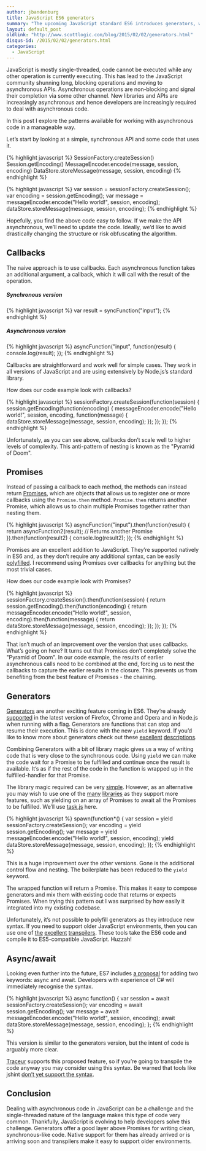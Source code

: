 ```yaml
---
author: jbandenburg
title: JavaScript ES6 generators
summary: "The upcoming JavaScript standard ES6 introduces generators, which provides us with a new pattern for writing asynchronous code. I compare this pattern to the established patterns of callbacks and Promises."
layout: default_post
oldlink: "http://www.scottlogic.com/blog/2015/02/02/generators.html"
disqus-id: /2015/02/02/generators.html
categories:
  - JavaScript
---
```


JavaScript is mostly single-threaded, code cannot be executed while any other operation is currently executing. This has
lead to the JavaScript community shunning long, blocking operations and moving to asynchronous APIs. Asynchronous
operations are non-blocking and signal their completion via some other channel. New libraries and APIs are increasingly
asynchronous and hence developers are increasingly required to deal with asynchronous code.

In this post I explore the patterns available for working with asynchronous code in a manageable way.

Let’s start by looking at a simple, synchronous API and some code that uses it.

{% highlight javascript %}
SessionFactory.createSession()
Session.getEncoding()
MessageEncoder.encode(message, session, encoding)
DataStore.storeMessage(message, session, encoding)
{% endhighlight %}

{% highlight javascript %}
var session = sessionFactory.createSession();
var encoding = session.getEncoding();
var message = messageEncoder.encode("Hello world!", session, encoding);
dataStore.storeMessage(message, session, encoding);
{% endhighlight %}

Hopefully, you find the above code easy to follow. If we make the API asynchronous, we’ll need to update the code.
Ideally, we’d like to avoid drastically changing the structure or risk obfuscating the algorithm.

## Callbacks ##
The naive approach is to use callbacks. Each asynchronous function takes an additional argument, a callback, which it
will call with the result of the operation.

##### Synchronous version
{% highlight javascript %}
var result = syncFunction("input");
{% endhighlight %}

##### Asynchronous version
{% highlight javascript %}
asyncFunction("input", function(result) {
	console.log(result);
});
{% endhighlight %}

Callbacks are straightforward and work well for simple cases. They work in all versions of JavaScript and are using
extensively by Node.js’s standard library.

How does our code example look with callbacks?

{% highlight javascript %}
sessionFactory.createSession(function(session) {
    session.getEncoding(function(encoding) {
        messageEncoder.encode("Hello world!", session, encoding, function(message) {
            dataStore.storeMessage(message, session, encoding);
        });
    });
});
{% endhighlight %}

Unfortunately, as you can see above, callbacks don’t scale well to higher levels of complexity. This anti-pattern of
nesting is known as the "Pyramid of Doom".

## Promises ##
Instead of passing a callback to each method, the methods can instead return
[Promises](https://developer.mozilla.org/en/docs/Web/JavaScript/Reference/Global_Objects/Promise), which are objects
that allows us to register one or more callbacks using the <code>Promise.then</code> method. <code>Promise.then</code>
returns another Promise, which allows us to chain multiple Promises together rather than nesting them.

{% highlight javascript %}
asyncFunction("input").then(function(result) {
    return asyncFunction2(result); // Returns another Promise
}).then(function(result2) {
    console.log(result2);
});
{% endhighlight %}

Promises are an excellent addition to JavaScript. They’re supported natively in ES6 and, as they don’t require any
additional syntax, can be easily [polyfilled](https://github.com/jakearchibald/es6-promise). I recommend using Promises
over callbacks for anything but the most trivial cases.

How does our code example look with Promises?

{% highlight javascript %}
sessionFactory.createSession().then(function(session) {
    return session.getEncoding().then(function(encoding) {
        return messageEncoder.encode("Hello world!", session, encoding).then(function(message) {
            return dataStore.storeMessage(message, session, encoding);
        });
    });
});
{% endhighlight %}

That isn’t much of an improvement over the version that uses callbacks. What’s going on here? It turns out that Promises
don’t completely solve the "Pyramid of Doom". In our code example, the results of earlier asynchronous calls need to be
combined at the end, forcing us to nest the callbacks to capture the earlier results in the closure. This prevents us
from benefiting from the best feature of Promises - the chaining.

## Generators ##
[Generators](https://developer.mozilla.org/en-US/docs/Web/JavaScript/Reference/Statements/function*) are another
exciting feature coming in ES6. They’re already [supported](http://kangax.github.io/compat-table/es6/#generators)
in the latest version of Firefox, Chrome and Opera and in Node.js when running with a flag. Generators are functions
that can stop and resume their execution. This is done with the new <code>yield</code> keyword. If you’d like to know
more about generators check out these [excellent](http://davidwalsh.name/es6-generators)
[descriptions](http://tobyho.com/2013/06/16/what-are-generators/).

Combining Generators with a bit of library magic gives us a way of writing code that is very close to the synchronous
code. Using <code>yield</code> we can make the code wait for a Promise to be fulfilled and continue once the result is
available. It’s as if the rest of the code in the function is wrapped up in the fulfilled-handler for that Promise.

The library magic required can be very [simple](https://gist.github.com/jakearchibald/31b89cba627924972ad6). However, as
an alternative you may wish to use one of the [many](https://github.com/petkaantonov/bluebird)
[libraries](https://github.com/tj/co) as they support more features, such as yielding on an array of Promises to await
all the Promises to be fulfilled. We’ll use [task.js](http://taskjs.org/) here.

{% highlight javascript %}
spawn(function*() {
    var session = yield sessionFactory.createSession();
    var encoding = yield session.getEncoding();
    var message = yield messageEncoder.encode("Hello world!", session, encoding);
    yield dataStore.storeMessage(message, session, encoding);
});
{% endhighlight %}

This is a huge improvement over the other versions. Gone is the additional control flow and nesting. The boilerplate has
been reduced to the <code>yield</code> keyword.

The wrapped function will return a Promise. This makes it easy to compose generators and mix them with existing code
that returns or expects Promises. When trying this pattern out I was surprised by how easily it integrated into my
existing codebase.

Unfortunately, it’s not possible to polyfill generators as they introduce new syntax. If you need to support older
JavaScript environments, then you can use one of [the](http://6to5.org/)
[excellent](http://facebook.github.io/regenerator/) [transpilers](https://github.com/google/traceur-compiler). These
tools take the ES6 code and compile it to ES5-compatible JavaScript. Huzzah!

## Async/await ##
Looking even further into the future, ES7 includes [a proposal](https://github.com/lukehoban/ecmascript-asyncawait) for
adding two keywords: async and await. Developers with experience of C# will immediately recognise the syntax.

{% highlight javascript %}
async function() {
    var session = await sessionFactory.createSession();
    var encoding = await session.getEncoding();
    var message = await messageEncoder.encode("Hello world!", session, encoding);
    await dataStore.storeMessage(message, session, encoding);
};
{% endhighlight %}

This version is similar to the generators version, but the intent of code is arguably more clear.

[Traceur](https://github.com/google/traceur-compiler) supports this proposed feature, so if you’re going to transpile
the code anyway you may consider using this syntax. Be warned that tools like jshint
[don’t yet support the syntax](https://github.com/jshint/jshint/issues/1939).

## Conclusion ##
Dealing with asynchronous code in JavaScript can be a challenge and the single-threaded nature of the language makes
this type of code very common. Thankfully, JavaScript is evolving to help developers solve this challenge. Generators
offer a good layer above Promises for writing clean, synchronous-like code. Native support for them has already arrived
or is arriving soon and transpilers make it easy to support older environments.























